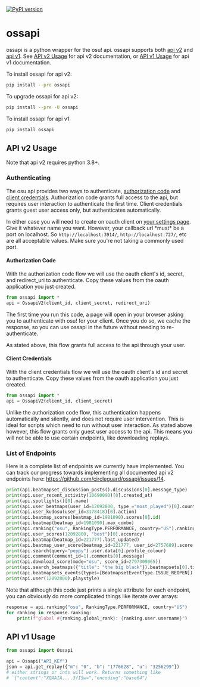 [![PyPI version](https://badge.fury.io/py/ossapi.svg)](https://pypi.org/project/ossapi/)

# ossapi

ossapi is a python wrapper for the osu! api. ossapi supports both [api v2](https://osu.ppy.sh/docs/index.html) and [api v1](https://github.com/ppy/osu-api/wiki). See [API v2 Usage](#api-v2-usage) for api v2 documentation, or [API v1 Usage](#api-v1-usage) for api v1 documentation.

To install ossapi for api v2:

```bash
pip install --pre ossapi
```

To upgrade ossapi for api v2:

```bash
pip install --pre -U ossapi
```

To install ossapi for api v1:

```bash
pip install ossapi
```

## API v2 Usage

Note that api v2 requires python 3.8+.

### Authenticating

The osu api provides two ways to authenticate, [authorization code](https://oauth.net/2/grant-types/authorization-code/) and [client credentials](https://oauth.net/2/grant-types/client-credentials/). Authorization code grants full access to the api, but requires user interaction to authenticate the first time. Client credentials grants guest user access only, but authenticates automatically.

In either case you will need to create on oauth client on [your settings page](https://osu.ppy.sh/home/account/edit). Give it whatever name you want. However, your callback url \*must* be a port on localhost. So `http://localhost:3914/`, `http://localhost:727/`, etc are all acceptable values. Make sure you're not taking a commonly used port.

#### Authorization Code

With the authorization code flow we will use the oauth client's id, secret, and redirect_uri to authenticate. Copy these values from the oauth application you just created.

```python
from ossapi import *
api = OssapiV2(client_id, client_secret, redirect_uri)
```

The first time you run this code, a page will open in your browser asking you to authenticate with osu! for your client. Once you do so, we cache the response, so you can use ossapi in the future without needing to re-authenticate.

As stated above, this flow grants full access to the api through your user.

#### Client Credentials

With the client credentials flow we will use the oauth client's id and secret to authenticate. Copy these values from the oauth application you just created.

```python
from ossapi import *
api = OssapiV2(client_id, client_secret)
```

Unlike the authorization code flow, this authentication happens automatically and silently, and does not require user intervention. This is ideal for scripts which need to run without user interaction. As stated above however, this flow grants only guest user access to the api. This means you will not be able to use certain endpoints, like downloading replays.

### List of Endpoints

Here is a complete list of endpoints we currently have implemented. You can track our progress towards implementing all documented api v2 endpoints here: <https://github.com/circleguard/ossapi/issues/14>.

```python
print(api.beatmapset_discussion_posts().discussions[0].message_type)
print(api.user_recent_activity(10690090)[0].created_at)
print(api.spotlights()[0].name)
print(api.user_beatmaps(user_id=12092800, type_="most_played")[0].count)
print(api.user_kudosu(user_id=3178418)[0].action)
print(api.beatmap_scores(beatmap_id=1981090).scores[0].id)
print(api.beatmap(beatmap_id=1981090).max_combo)
print(api.ranking("osu", RankingType.PERFORMANCE, country="US").ranking[0].user.username)
print(api.user_scores(12092800, "best")[0].accuracy)
print(api.beatmap(beatmap_id=221777).last_updated)
print(api.beatmap_user_score(beatmap_id=221777, user_id=2757689).score.mods)
print(api.search(query="peppy").user.data[0].profile_colour)
print(api.comment(comment_id=1).comments[0].message)
print(api.download_score(mode="osu", score_id=2797309065))
print(api.search_beatmaps({"title": "the big black"}).beatmapsets[0].title)
print(api.beatmapsets_events(types=[BeatmapsetEventType.ISSUE_REOPEN]).events[0].type)
print(api.user(12092800).playstyle)
```

Note that although this code just prints a single attribute for each endpoint, you can obviously do more complicated things like iterate over arrays:

```python
response = api.ranking("osu", RankingType.PERFORMANCE, country="US")
for ranking in response.ranking:
    print(f"global #{ranking.global_rank}: {ranking.user.username}")
```

## API v1 Usage

```python
from ossapi import Ossapi

api = Ossapi("API_KEY")
json = api.get_replay({"m": "0", "b": "1776628", "u": "3256299"})
# either strings or ints will work. Returns something like
# `{"content":"XQAAIA....3fISw=","encoding":"base64"}`
```
